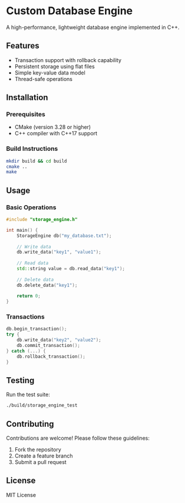 # Custom Database Engine

A high-performance, lightweight database engine implemented in C++.

## Features
- Transaction support with rollback capability
- Persistent storage using flat files
- Simple key-value data model
- Thread-safe operations

## Installation

### Prerequisites
- CMake (version 3.28 or higher)
- C++ compiler with C++17 support

### Build Instructions
```bash
mkdir build && cd build
cmake ..
make
```

## Usage

### Basic Operations
```cpp
#include "storage_engine.h"

int main() {
    StorageEngine db("my_database.txt");
    
    // Write data
    db.write_data("key1", "value1");
    
    // Read data
    std::string value = db.read_data("key1");
    
    // Delete data
    db.delete_data("key1");
    
    return 0;
}
```

### Transactions
```cpp
db.begin_transaction();
try {
    db.write_data("key2", "value2");
    db.commit_transaction();
} catch (...) {
    db.rollback_transaction();
}
```

## Testing

Run the test suite:
```bash
./build/storage_engine_test
```

## Contributing

Contributions are welcome! Please follow these guidelines:
1. Fork the repository
2. Create a feature branch
3. Submit a pull request

## License

MIT License
